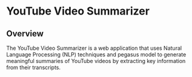 # YouTube Video Summarizer

## Overview 

The YouTube Video Summarizer is a web application that uses Natural Language Processing (NLP) techniques and pegasus model to generate  meaningful summaries of YouTube videos by extracting key information from their transcripts. 
